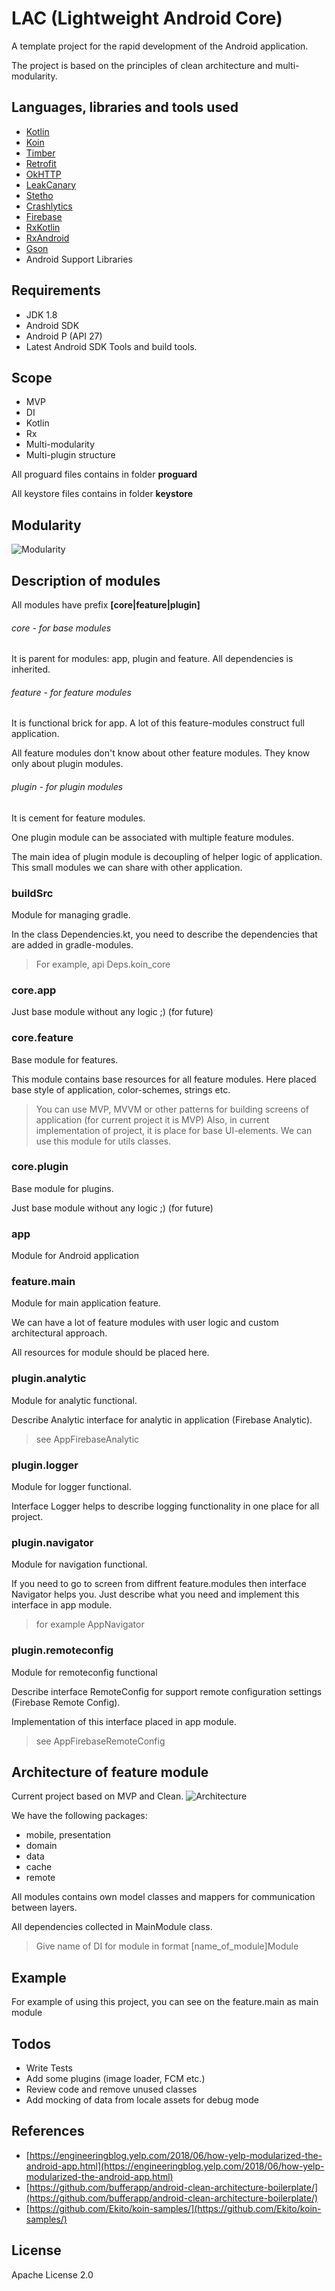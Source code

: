 # LAC (Lightweight Android Core)
A template project for the rapid development of the Android application.

The project is based on the principles of clean architecture and multi-modularity.

## Languages, libraries and tools used
- [Kotlin](http://kotlinlang.org/)
- [Koin](https://insert-koin.io/)
- [Timber](https://github.com/JakeWharton/timber)
- [Retrofit](http://square.github.io/retrofit/)
- [OkHTTP](http://square.github.io/okhttp/)
- [LeakCanary](https://github.com/square/leakcanary)
- [Stetho](https://github.com/facebook/stetho)
- [Crashlytics](https://fabric.io/kits/android/crashlytics/)
- [Firebase](https://firebase.google.com/)
- [RxKotlin](https://github.com/ReactiveX/RxKotlin)
- [RxAndroid](https://github.com/ReactiveX/RxAndroid)
- [Gson](https://github.com/google/gson)
- Android Support Libraries

## Requirements 
- JDK 1.8
- Android SDK
- Android P (API 27)
- Latest Android SDK Tools and build tools.

## Scope
- MVP
- DI
- Kotlin
- Rx
- Multi-modularity
- Multi-plugin structure

All proguard files contains in folder **proguard**

All keystore files contains in folder **keystore**

## Modularity
![Modularity](https://github.com/bandysik/LAC/blob/master/art/Modularity.png)

## Description of modules
All modules have prefix **[core|feature|plugin]**

###### core - for base modules
It is parent for modules: app, plugin and feature. All dependencies is inherited.

###### feature - for feature modules
It is functional brick for app. A lot of this feature-modules construct full application.

All feature modules don't know about other feature modules. They know only about plugin modules.

###### plugin - for plugin modules
It is cement for feature modules. 

One plugin module can be associated with multiple feature modules.

The main idea of plugin module is decoupling of helper logic of application. This small modules we can share with other application.

### buildSrc
Module for managing gradle.

In the class Dependencies.kt, you need to describe the dependencies that are added in gradle-modules.
> For example, api Deps.koin_core

### core.app
Just base module without any logic ;) (for future)

### core.feature
Base module for features.

This module contains base resources for all feature modules. Here placed base style of application, color-schemes, strings etc.
>You can use MVP, MVVM or other patterns for building screens of application (for current project it is MVP)
>Also, in current implementation of project, it is place for base UI-elements.
>We can use this module for utils classes.

### core.plugin
Base module for plugins.

Just base module without any logic ;) (for future)

### app
Module for Android application

### feature.main
Module for main application feature.

We can have a lot of feature modules with user logic and custom architectural approach.

All resources for module should be placed here.

### plugin.analytic
Module for analytic functional.

Describe Analytic interface for analytic in application (Firebase Analytic).
>see AppFirebaseAnalytic

### plugin.logger
Module for logger functional.

Interface Logger helps to describe logging functionality in one place for all project. 

### plugin.navigator
Module for navigation functional.

If you need to go to screen from diffrent feature.modules then interface Navigator helps you. Just describe what you need and implement this interface in app module.
>for example AppNavigator

### plugin.remoteconfig
Module for remoteconfig functional

Describe interface RemoteConfig for support remote configuration settings (Firebase Remote Config).

Implementation of this interface placed in app module.
>see AppFirebaseRemoteConfig

## Architecture of feature module
Current project based on MVP and Clean.
![Architecture](https://github.com/bandysik/LAC/blob/master/art/Architecture.png)

We have the following packages:
- mobile, presentation
- domain
- data
- cache
- remote

All modules contains own model classes and mappers for communication between layers.

All dependencies collected in MainModule class.
>Give name of DI for module in format [name_of_module]Module

## Example
For example of using this project, you can see on the feature.main as main module

## Todos
- Write Tests
- Add some plugins (image loader, FCM etc.)
- Review code and remove unused classes
- Add mocking of data from locale assets for debug mode

## References
- [https://engineeringblog.yelp.com/2018/06/how-yelp-modularized-the-android-app.html](https://engineeringblog.yelp.com/2018/06/how-yelp-modularized-the-android-app.html)
- [https://github.com/bufferapp/android-clean-architecture-boilerplate/](https://github.com/bufferapp/android-clean-architecture-boilerplate/)
- [https://github.com/Ekito/koin-samples/](https://github.com/Ekito/koin-samples/)

## License
Apache License 2.0
